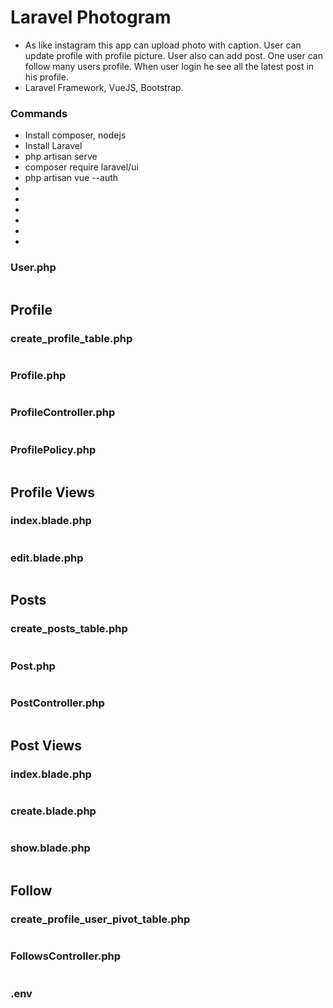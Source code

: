 # Laravel Photogram

- As like instagram this app can upload photo with caption. User can update profile with profile picture. User also can add post. One user can follow many users profile. When user login he see all the latest post in his profile. <br>
- Laravel Framework, VueJS, Bootstrap. <br>


### Commands
- Install composer, nodejs <br>
- Install Laravel <br>
- php artisan serve <br>
- composer require laravel/ui <br>
- php artisan vue --auth <br>
-  <br>
-  <br>
-  <br>
-  <br>
-  <br>
-  <br>

### User.php
```php

```
## Profile

### create_profile_table.php
```php

```
### Profile.php
```php

```
### ProfileController.php
```php

```
### ProfilePolicy.php
```php

```
## Profile Views

### index.blade.php
```php

```
### edit.blade.php
```php

```

## Posts

### create_posts_table.php
```php

```
### Post.php
```php

```
### PostController.php
```php

```
## Post Views

### index.blade.php
```php

```
### create.blade.php
```php

```
### show.blade.php
```php

```

## Follow

### create_profile_user_pivot_table.php
```php

```
### FollowsController.php
```php

```

### .env






















